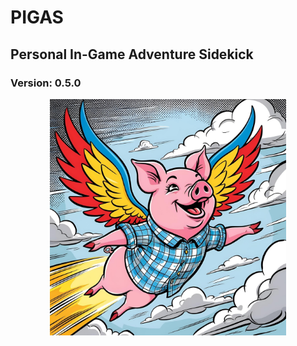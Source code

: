 # PIGAS
## Personal In-Game Adventure Sidekick
### Version: 0.5.0

<div style="text-align: center;">
  <img src="image/pigas.png" style="width: 75%; display: block; margin: 0 auto;">
</div>